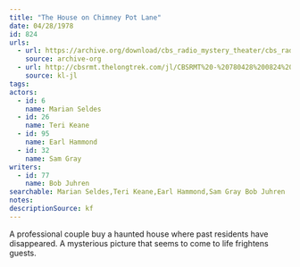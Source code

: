 ```yaml
---
title: "The House on Chimney Pot Lane"
date: 04/28/1978
id: 824
urls: 
  - url: https://archive.org/download/cbs_radio_mystery_theater/cbs_radio_mystery_theater-0801-0850.zip/cbs_radio_mystery_theater-0801-0850%2Fcbsrmt_0824_house_on_chimney_pot_lane.mp3
    source: archive-org
  - url: http://cbsrmt.thelongtrek.com/jl/CBSRMT%20-%20780428%200824%20The%20House%20On%20Chimney%20Pot%20Lane_jl.mp3
    source: kl-jl
tags: 
actors:  
  - id: 6
    name: Marian Seldes  
  - id: 26
    name: Teri Keane  
  - id: 95
    name: Earl Hammond  
  - id: 32
    name: Sam Gray
writers:  
  - id: 77
    name: Bob Juhren
searchable: Marian Seldes,Teri Keane,Earl Hammond,Sam Gray Bob Juhren
notes: 
descriptionSource: kf
---
```

A professional couple buy a haunted house where past residents have disappeared. A mysterious picture that seems to come to life frightens guests.